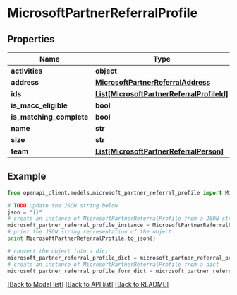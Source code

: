 # MicrosoftPartnerReferralProfile


## Properties
Name | Type | Description | Notes
------------ | ------------- | ------------- | -------------
**activities** | **object** |  | [optional] 
**address** | [**MicrosoftPartnerReferralAddress**](MicrosoftPartnerReferralAddress.md) |  | [optional] 
**ids** | [**List[MicrosoftPartnerReferralProfileId]**](MicrosoftPartnerReferralProfileId.md) |  | [optional] 
**is_macc_eligible** | **bool** |  | [optional] 
**is_matching_complete** | **bool** |  | [optional] 
**name** | **str** |  | [optional] 
**size** | **str** |  | [optional] 
**team** | [**List[MicrosoftPartnerReferralPerson]**](MicrosoftPartnerReferralPerson.md) |  | [optional] 

## Example

```python
from openapi_client.models.microsoft_partner_referral_profile import MicrosoftPartnerReferralProfile

# TODO update the JSON string below
json = "{}"
# create an instance of MicrosoftPartnerReferralProfile from a JSON string
microsoft_partner_referral_profile_instance = MicrosoftPartnerReferralProfile.from_json(json)
# print the JSON string representation of the object
print MicrosoftPartnerReferralProfile.to_json()

# convert the object into a dict
microsoft_partner_referral_profile_dict = microsoft_partner_referral_profile_instance.to_dict()
# create an instance of MicrosoftPartnerReferralProfile from a dict
microsoft_partner_referral_profile_form_dict = microsoft_partner_referral_profile.from_dict(microsoft_partner_referral_profile_dict)
```
[[Back to Model list]](../README.md#documentation-for-models) [[Back to API list]](../README.md#documentation-for-api-endpoints) [[Back to README]](../README.md)


